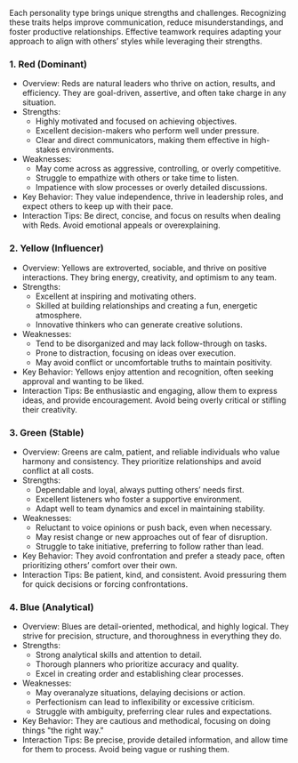 Each personality type brings unique strengths and challenges. Recognizing these traits helps improve communication, reduce misunderstandings, and foster productive relationships. Effective teamwork requires adapting your approach to align with others’ styles while leveraging their strengths.

### 1. Red (Dominant)

- Overview: Reds are natural leaders who thrive on action, results, and efficiency. They are goal-driven, assertive, and often take charge in any situation.
- Strengths:
    - Highly motivated and focused on achieving objectives.
    - Excellent decision-makers who perform well under pressure.
    - Clear and direct communicators, making them effective in high-stakes environments.
- Weaknesses:
    - May come across as aggressive, controlling, or overly competitive.
    - Struggle to empathize with others or take time to listen.
    - Impatience with slow processes or overly detailed discussions.
- Key Behavior: They value independence, thrive in leadership roles, and expect others to keep up with their pace.
- Interaction Tips: Be direct, concise, and focus on results when dealing with Reds. Avoid emotional appeals or overexplaining.

### 2. Yellow (Influencer)

- Overview: Yellows are extroverted, sociable, and thrive on positive interactions. They bring energy, creativity, and optimism to any team.
- Strengths:
    - Excellent at inspiring and motivating others.
    - Skilled at building relationships and creating a fun, energetic atmosphere.
    - Innovative thinkers who can generate creative solutions.
- Weaknesses:
    - Tend to be disorganized and may lack follow-through on tasks.
    - Prone to distraction, focusing on ideas over execution.
    - May avoid conflict or uncomfortable truths to maintain positivity.
- Key Behavior: Yellows enjoy attention and recognition, often seeking approval and wanting to be liked.
- Interaction Tips: Be enthusiastic and engaging, allow them to express ideas, and provide encouragement. Avoid being overly critical or stifling their creativity.

### 3. Green (Stable)

- Overview: Greens are calm, patient, and reliable individuals who value harmony and consistency. They prioritize relationships and avoid conflict at all costs.
- Strengths:
    - Dependable and loyal, always putting others’ needs first.
    - Excellent listeners who foster a supportive environment.
    - Adapt well to team dynamics and excel in maintaining stability.
- Weaknesses:
    - Reluctant to voice opinions or push back, even when necessary.
    - May resist change or new approaches out of fear of disruption.
    - Struggle to take initiative, preferring to follow rather than lead.
- Key Behavior: They avoid confrontation and prefer a steady pace, often prioritizing others’ comfort over their own.
- Interaction Tips: Be patient, kind, and consistent. Avoid pressuring them for quick decisions or forcing confrontations.

### 4. Blue (Analytical)

- Overview: Blues are detail-oriented, methodical, and highly logical. They strive for precision, structure, and thoroughness in everything they do.
- Strengths:
    - Strong analytical skills and attention to detail.
    - Thorough planners who prioritize accuracy and quality.
    - Excel in creating order and establishing clear processes.
- Weaknesses:
    - May overanalyze situations, delaying decisions or action.
    - Perfectionism can lead to inflexibility or excessive criticism.
    - Struggle with ambiguity, preferring clear rules and expectations.
- Key Behavior: They are cautious and methodical, focusing on doing things "the right way."
- Interaction Tips: Be precise, provide detailed information, and allow time for them to process. Avoid being vague or rushing them.